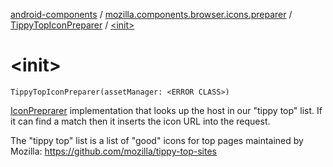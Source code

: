 [android-components](../../index.md) / [mozilla.components.browser.icons.preparer](../index.md) / [TippyTopIconPreparer](index.md) / [&lt;init&gt;](./-init-.md)

# &lt;init&gt;

`TippyTopIconPreparer(assetManager: <ERROR CLASS>)`

[IconPreprarer](../-icon-preprarer/index.md) implementation that looks up the host in our "tippy top" list. If it can find a match then it inserts
the icon URL into the request.

The "tippy top" list is a list of "good" icons for top pages maintained by Mozilla:
https://github.com/mozilla/tippy-top-sites

